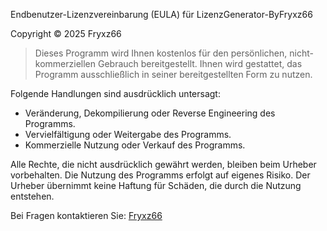  Endbenutzer-Lizenzvereinbarung (EULA) für LizenzGenerator-ByFryxz66

Copyright © 2025 Fryxz66

> Dieses Programm wird Ihnen kostenlos für den persönlichen, nicht-kommerziellen Gebrauch bereitgestellt. 
> Ihnen wird gestattet, das Programm ausschließlich in seiner bereitgestellten Form zu nutzen. 


Folgende Handlungen sind ausdrücklich untersagt:

- Veränderung, Dekompilierung oder Reverse Engineering des Programms.
- Vervielfältigung oder Weitergabe des Programms.
- Kommerzielle Nutzung oder Verkauf des Programms.


Alle Rechte, die nicht ausdrücklich gewährt werden, bleiben beim Urheber vorbehalten. 
Die Nutzung des Programms erfolgt auf eigenes Risiko. 
Der Urheber übernimmt keine Haftung für Schäden, die durch die Nutzung entstehen.


Bei Fragen kontaktieren Sie: [Fryxz66](fryxz-coop@gmx.de)

